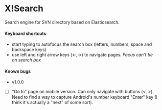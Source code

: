 # X!Search

Search engine for SVN directory based on Elasticsearch.

#### Keyboard shortcuts

- start typing to autofocus the search box (letters, numbers, space and backspace keys)
- use left and right arrow keys (&larr;,&rarr;) to navigate pages. *Focus can't be on search box* 

#### Known bugs

- v1.0.0

- [ ] "Go to" page on mobile version. Can only navigate with buttons (<, >). Need to find a way to capture Android's number keyboard "Enter" key (I think it's actually a "next" of some sort).
